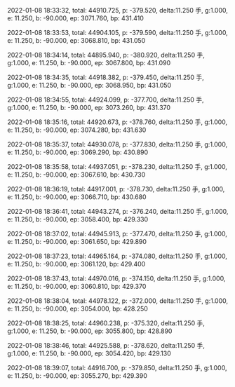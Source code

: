 2022-01-08 18:33:32, total: 44910.725, p: -379.520, delta:11.250 手, g:1.000, e: 11.250, b: -90.000, ep: 3071.760, bp: 431.410

2022-01-08 18:33:53, total: 44904.105, p: -379.590, delta:11.250 手, g:1.000, e: 11.250, b: -90.000, ep: 3068.810, bp: 431.050

2022-01-08 18:34:14, total: 44895.940, p: -380.920, delta:11.250 手, g:1.000, e: 11.250, b: -90.000, ep: 3067.800, bp: 431.090

2022-01-08 18:34:35, total: 44918.382, p: -379.450, delta:11.250 手, g:1.000, e: 11.250, b: -90.000, ep: 3068.950, bp: 431.050

2022-01-08 18:34:55, total: 44924.099, p: -377.700, delta:11.250 手, g:1.000, e: 11.250, b: -90.000, ep: 3073.260, bp: 431.370

2022-01-08 18:35:16, total: 44920.673, p: -378.760, delta:11.250 手, g:1.000, e: 11.250, b: -90.000, ep: 3074.280, bp: 431.630

2022-01-08 18:35:37, total: 44930.078, p: -377.830, delta:11.250 手, g:1.000, e: 11.250, b: -90.000, ep: 3069.290, bp: 430.890

2022-01-08 18:35:58, total: 44937.051, p: -378.230, delta:11.250 手, g:1.000, e: 11.250, b: -90.000, ep: 3067.610, bp: 430.730

2022-01-08 18:36:19, total: 44917.001, p: -378.730, delta:11.250 手, g:1.000, e: 11.250, b: -90.000, ep: 3066.710, bp: 430.680

2022-01-08 18:36:41, total: 44943.274, p: -376.240, delta:11.250 手, g:1.000, e: 11.250, b: -90.000, ep: 3058.400, bp: 429.330

2022-01-08 18:37:02, total: 44945.913, p: -377.470, delta:11.250 手, g:1.000, e: 11.250, b: -90.000, ep: 3061.650, bp: 429.890

2022-01-08 18:37:23, total: 44965.164, p: -374.080, delta:11.250 手, g:1.000, e: 11.250, b: -90.000, ep: 3061.120, bp: 429.400

2022-01-08 18:37:43, total: 44970.016, p: -374.150, delta:11.250 手, g:1.000, e: 11.250, b: -90.000, ep: 3060.810, bp: 429.370

2022-01-08 18:38:04, total: 44978.122, p: -372.000, delta:11.250 手, g:1.000, e: 11.250, b: -90.000, ep: 3054.000, bp: 428.250

2022-01-08 18:38:25, total: 44960.238, p: -375.320, delta:11.250 手, g:1.000, e: 11.250, b: -90.000, ep: 3055.800, bp: 428.890

2022-01-08 18:38:46, total: 44925.588, p: -378.620, delta:11.250 手, g:1.000, e: 11.250, b: -90.000, ep: 3054.420, bp: 429.130

2022-01-08 18:39:07, total: 44916.700, p: -379.850, delta:11.250 手, g:1.000, e: 11.250, b: -90.000, ep: 3055.270, bp: 429.390
